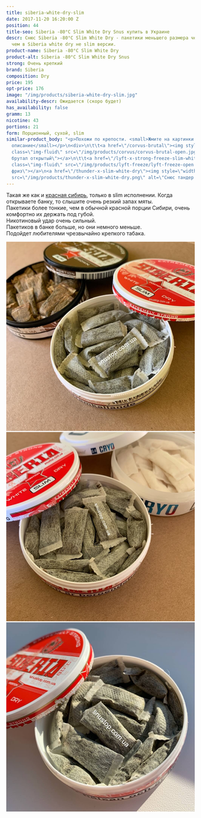 ```yaml
---
title: siberia-white-dry-slim
date: 2017-11-20 16:20:00 Z
position: 44
title-seo: Siberia -80°C Slim White Dry Snus купить в Украине
descr: Снюс Siberia -80°C Slim White Dry - пакетики меньшего размера чем и более удобны,
  чем в Siberia white dry не slim версии.
product-name: Siberia -80°C Slim White Dry
product-alt: Siberia -80°C Slim White Dry Snus
strong: Очень крепкий
brand: Siberia
composition: Dry
price: 195
opt-price: 176
image: "/img/products/siberia-white-dry-slim.jpg"
availability-descr: Ожидается (скоро будет)
has_availability: false
gramm: 13
nicotine: 43
portions: 21
form: Порционный, сухой, slim
similar-product_body: "<p>Похожи по крепости. <small>Жмите на картинки и читайте полное
  описание</small></p>\n<div>\n\t\t<a href=\"/corvus-brutal\"><img style=\"width:32%\"
  class=\"img-fluid\" src=\"/img/products/corvus/corvus-brutal-open.jpg\" alt=\"Корвус
  брутал открытый\"></a>\n\t\t<a href=\"/lyft-x-strong-freeze-slim-white\"><img style=\"width:32%\"
  class=\"img-fluid\" src=\"/img/products/lyft-freeze/lyft-freeze-open.jpg\" alt=\"Лифт
  фриз\"></a>\n<a href=\"/thunder-x-slim-white-dry\"><img style=\"width:32%\" class=\"img-fluid\"
  src=\"/img/products/thunder-x-slim-white-dry.png\" alt=\"Снюс тандер х слим\"></a>\n</div>"
---
```


Такая же как и [красная сибирь](/siberia-white), только в slim исполнении. Когда открываете банку, то слышите очень резкий запах мяты.<br>Пакетики  более тонкие, чем в обычной красной порции Сибири, очень комфортно их держать под губой.<br>Никотиновый удар очень сильный.<br>Пакетиков в банке больше, но они немного меньше.<br>Подойдет любителями чрезвычайно крепкого табака.

<div class="popup-gallery d-flex mb-2">
	<a class="mr-2" href="/img/products/siberia-white-dry-slim/siberia-slim-open-and-brown.jpg" title="Красная сибирь слим порции, а сзади <a href='/siberia-brown-slim'>коричневая слим</a>"><img class="img-fluid" src="/img/products/siberia-white-dry-slim/siberia-slim-open-and-brown.jpg" alt="Красная сибирь слим"></a>
	<a class="mr-2" href="/img/products/siberia-white-dry-slim/siberia-open-and-cryo.jpg" title="Красная сибирь самый крепкий шведский снюс, на заднем фоне <a href='/g4-cryo-slim-all-white-super-strong'>белый ванильный крио</a>"><img class="img-fluid" src="/img/products/siberia-white-dry-slim/siberia-open-and-cryo.jpg" alt="Красная сибирь слим white dry"></a>
	<a href="/img/products/siberia-white-dry-slim/siberia-white-dry-slim-open-portion.jpg" title="Порции на солнце"><img class="img-fluid" src="/img/products/siberia-white-dry-slim/siberia-white-dry-slim-open-portion.jpg" alt="Красная сибирь слим открытая, порции"></a>
</div>
